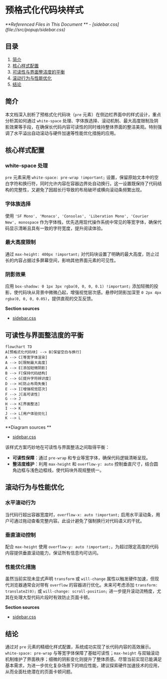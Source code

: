# 预格式化代码块样式

<cite>
**Referenced Files in This Document **  
- [sidebar.css](file://src/popup/sidebar.css)
</cite>

## 目录
1. [简介](#简介)  
2. [核心样式配置](#核心样式配置)  
3. [可读性与界面整洁度的平衡](#可读性与界面整洁度的平衡)  
4. [滚动行为与性能优化](#滚动行为与性能优化)  
5. [结论](#结论)

## 简介
本文档深入剖析了预格式化代码块（`pre` 元素）在侧边栏界面中的样式设计，重点分析其如何通过 `white-space` 处理、字体族选择、滚动机制、最大高度限制及阴影效果等手段，在确保长代码内容可读性的同时维持整体界面的整洁美观。特别强调了水平溢出自动滚动与硬件加速等性能优化措施的应用。

## 核心样式配置

### white-space 处理
`pre` 元素采用 `white-space: pre-wrap !important;` 设置，保留原始文本中的空白字符和换行符，同时允许内容在容器边界处自动换行。这一设置既保持了代码结构的完整性，又避免了因超长行导致的布局破坏或横向滚动条频繁出现。

### 字体族选择
使用 `'SF Mono', 'Monaco', 'Consolas', 'Liberation Mono', 'Courier New', monospace` 作为字体栈，优先选用现代操作系统中常见的等宽字体，确保代码显示清晰且具有一致的字符宽度，提升阅读体验。

### 最大高度限制
通过 `max-height: 400px !important;` 对代码块设置了明确的最大高度，防止过长的内容占据过多屏幕空间，影响其他界面元素的可见性。

### 阴影效果
应用 `box-shadow: 0 1px 3px rgba(0, 0, 0, 0.1) !important;` 添加轻微的投影，使代码块从背景中微微凸起，增强视觉层次感。悬停时阴影加深至 `0 2px 4px rgba(0, 0, 0, 0.05)`，提供直观的交互反馈。

**Section sources**
- [sidebar.css](file://src/popup/sidebar.css#L607-L647)

## 可读性与界面整洁度的平衡

```mermaid
flowchart TD
A[预格式化代码块] --> B[保留空白与换行]
A --> C[等宽字体渲染]
A --> D[限制最大高度]
A --> E[添加轻微阴影]
B --> F[保持代码结构]
C --> G[提升字符辨识度]
D --> H[防止布局失衡]
E --> I[增强视觉层次]
F --> J[高可读性]
G --> J
H --> K[界面整洁]
I --> K
J --> L[用户体验优化]
K --> L
```

**Diagram sources **
- [sidebar.css](file://src/popup/sidebar.css#L607-L647)

该样式方案巧妙地在可读性与界面整洁之间取得平衡：
- **可读性保障**：通过 `pre-wrap` 和专业等宽字体，确保代码逻辑清晰呈现。
- **整洁度维护**：利用 `max-height` 和 `overflow-y: auto` 控制垂直尺寸，结合圆角边框与浅色边框线，使代码块外观规整统一。

## 滚动行为与性能优化

### 水平滚动行为
当代码行超出容器宽度时，`overflow-x: auto !important;` 启用水平滚动条，用户可通过拖动查看完整内容。此设计避免了强制换行对代码语义的干扰。

### 垂直滚动控制
配合 `max-height` 使用 `overflow-y: auto !important;`，为超过限定高度的代码内容提供垂直滚动能力，保证所有信息均可访问。

### 性能优化措施
虽然当前实现未显式声明 `transform` 或 `will-change` 属性以触发硬件加速，但现代浏览器通常会对带有 `overflow` 的容器进行优化。未来可考虑添加 `transform: translateZ(0);` 或 `will-change: scroll-position;` 进一步提升滚动流畅度，尤其在处理大型代码片段时有效防止页面卡顿。

**Section sources**
- [sidebar.css](file://src/popup/sidebar.css#L607-L647)

## 结论
通过对 `pre` 元素的精细化样式配置，系统成功实现了长代码内容的高效展示。`white-space: pre-wrap` 与等宽字体保障了基础可读性；`max-height` 与双轴滚动机制维护了界面秩序；细微的阴影变化则提升了整体质感。尽管当前实现已能满足基本需求，为进一步优化复杂场景下的响应性能，建议探索硬件加速技术的应用，从而全面杜绝潜在的页面卡顿问题。